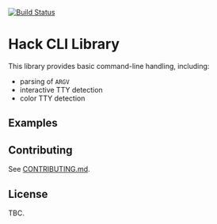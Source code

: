 [![Build Status](https://travis-ci.org/hhvm/hh-clilib.svg?branch=master)](https://travis-ci.org/hhvm/hh-clilib)

# Hack CLI Library

This library provides basic command-line handling, including:
- parsing of `ARGV`
- interactive TTY detection
- color TTY detection

## Examples

## Contributing

See [CONTRIBUTING.md](CONTRIBUTING.md).

## License

TBC.
